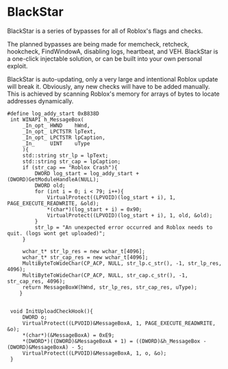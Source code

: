 # BlackStar
BlackStar is a series of bypasses for all of Roblox's flags and checks. 

The planned bypasses are being made for memcheck, retcheck, hookcheck, FindWindowA, disabling logs, heartbeat, and VEH. BlackStar is a one-click injectable solution, or can be built into your own personal exploit.

BlackStar is auto-updating, only a very large and intentional Roblox update will break it. Obviously, any new checks will have to be added manually. 
This is achieved by scanning Roblox's memory for arrays of bytes to locate addresses dynamically.


```
#define log_addy_start 0xB838D
 int WINAPI h_MessageBox(
	 _In_opt_ HWND    hWnd,
	 _In_opt_ LPCTSTR lpText,
	 _In_opt_ LPCTSTR lpCaption,
	 _In_     UINT    uType
	 ){
	 std::string str_lp = lpText;
	 std::string str_cap = lpCaption;
	 if (str_cap == "Roblox Crash"){
		 DWORD log_start = log_addy_start + (DWORD)GetModuleHandleA(NULL);
		 DWORD old;
		 for (int i = 0; i < 79; i++){
			 VirtualProtect((LPVOID)(log_start + i), 1, PAGE_EXECUTE_READWRITE, &old);
			 *(char*)(log_start + i) = 0x90;
			 VirtualProtect((LPVOID)(log_start + i), 1, old, &old);
		 }
		 str_lp = "An unexpected error occurred and Roblox needs to quit. (logs wont get uploaded)";
	 }

	 wchar_t* str_lp_res = new wchar_t[4096];
	 wchar_t* str_cap_res = new wchar_t[4096];
	 MultiByteToWideChar(CP_ACP, NULL, str_lp.c_str(), -1, str_lp_res, 4096);
	 MultiByteToWideChar(CP_ACP, NULL, str_cap.c_str(), -1, str_cap_res, 4096);
	 return MessageBoxW(hWnd, str_lp_res, str_cap_res, uType);
	}


 void InitUploadCheckHook(){
	 DWORD o;
	 VirtualProtect((LPVOID)&MessageBoxA, 1, PAGE_EXECUTE_READWRITE, &o);
	 *(char*)(&MessageBoxA) = 0xE9;
	 *(DWORD*)((DWORD)&MessageBoxA + 1) = ((DWORD)&h_MessageBox - (DWORD)&MessageBoxA) - 5;
	 VirtualProtect((LPVOID)&MessageBoxA, 1, o, &o);
 }
 ```
